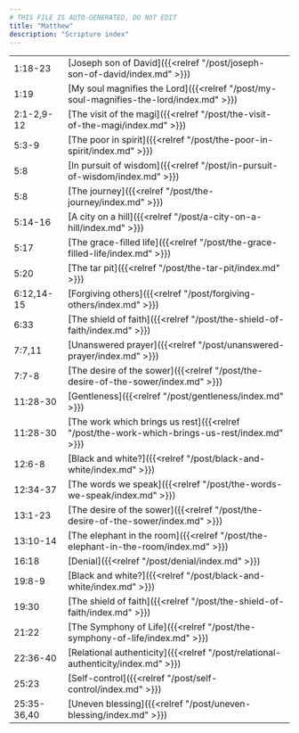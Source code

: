 ```yaml
---
# THIS FILE IS AUTO-GENERATED, DO NOT EDIT
title: "Matthew"
description: "Scripture index"
---
```


|  |  |
| --- | --- |
| 1:18-23 | [Joseph son of David]({{<relref "/post/joseph-son-of-david/index.md" >}}) |
| 1:19 | [My soul magnifies the Lord]({{<relref "/post/my-soul-magnifies-the-lord/index.md" >}}) |
| 2:1-2,9-12 | [The visit of the magi]({{<relref "/post/the-visit-of-the-magi/index.md" >}}) |
| 5:3-9 | [The poor in spirit]({{<relref "/post/the-poor-in-spirit/index.md" >}}) |
| 5:8 | [In pursuit of wisdom]({{<relref "/post/in-pursuit-of-wisdom/index.md" >}}) |
| 5:8 | [The journey]({{<relref "/post/the-journey/index.md" >}}) |
| 5:14-16 | [A city on a hill]({{<relref "/post/a-city-on-a-hill/index.md" >}}) |
| 5:17 | [The grace-filled life]({{<relref "/post/the-grace-filled-life/index.md" >}}) |
| 5:20 | [The tar pit]({{<relref "/post/the-tar-pit/index.md" >}}) |
| 6:12,14-15 | [Forgiving others]({{<relref "/post/forgiving-others/index.md" >}}) |
| 6:33 | [The shield of faith]({{<relref "/post/the-shield-of-faith/index.md" >}}) |
| 7:7,11 | [Unanswered prayer]({{<relref "/post/unanswered-prayer/index.md" >}}) |
| 7:7-8 | [The desire of the sower]({{<relref "/post/the-desire-of-the-sower/index.md" >}}) |
| 11:28-30 | [Gentleness]({{<relref "/post/gentleness/index.md" >}}) |
| 11:28-30 | [The work which brings us rest]({{<relref "/post/the-work-which-brings-us-rest/index.md" >}}) |
| 12:6-8 | [Black and white?]({{<relref "/post/black-and-white/index.md" >}}) |
| 12:34-37 | [The words we speak]({{<relref "/post/the-words-we-speak/index.md" >}}) |
| 13:1-23 | [The desire of the sower]({{<relref "/post/the-desire-of-the-sower/index.md" >}}) |
| 13:10-14 | [The elephant in the room]({{<relref "/post/the-elephant-in-the-room/index.md" >}}) |
| 16:18 | [Denial]({{<relref "/post/denial/index.md" >}}) |
| 19:8-9 | [Black and white?]({{<relref "/post/black-and-white/index.md" >}}) |
| 19:30 | [The shield of faith]({{<relref "/post/the-shield-of-faith/index.md" >}}) |
| 21:22 | [The Symphony of Life]({{<relref "/post/the-symphony-of-life/index.md" >}}) |
| 22:36-40 | [Relational authenticity]({{<relref "/post/relational-authenticity/index.md" >}}) |
| 25:23 | [Self-control]({{<relref "/post/self-control/index.md" >}}) |
| 25:35-36,40 | [Uneven blessing]({{<relref "/post/uneven-blessing/index.md" >}}) |
